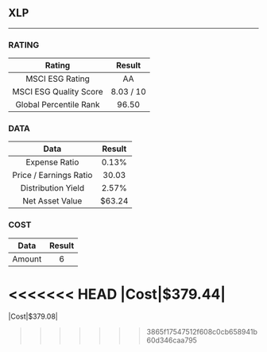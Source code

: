 ## XLP
----
### RATING

|Rating|Result|
|:----:|:---:|
|MSCI ESG Rating|AA|
|MSCI ESG Quality Score|8.03 / 10|
|Global Percentile Rank|96.50|

### DATA

|Data|Result|
|:----:|:---:|
|Expense Ratio|0.13%|
|Price / Earnings Ratio|30.03|
|Distribution Yield|2.57%|
|Net Asset Value|$63.24|

### COST

|Data|Result|
|:----:|:---:|
|Amount|6|
<<<<<<< HEAD
|Cost|$379.44|
=======
|Cost|$379.08|
>>>>>>> 3865f17547512f608c0cb658941b60d346caa795
